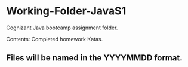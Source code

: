 # Working-Folder-JavaS1
Cognizant Java bootcamp assignment folder.

Contents: 
Completed homework Katas.

## Files will be named in the YYYYMMDD format.
